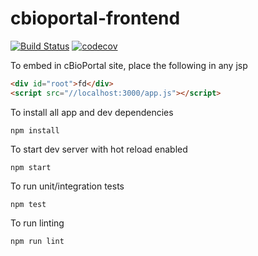 # cbioportal-frontend
[![Build Status](https://travis-ci.org/cBioPortal/cbioportal-frontend.svg?branch=master)](https://travis-ci.org/cBioPortal/cbioportal-frontend)
[![codecov](https://codecov.io/gh/cbioportal/cbioportal-frontend/branch/master/graph/badge.svg)](https://codecov.io/gh/cbioportal/cbioportal-frontend)

To embed in cBioPortal site, place the following in any jsp

```html
<div id="root">fd</div>
<script src="//localhost:3000/app.js"></script>
```

To install all app and dev dependencies 
```
npm install
```

To start dev server with hot reload enabled
```
npm start
```

To run unit/integration tests
```
npm test
```

To run linting
```
npm run lint
```
